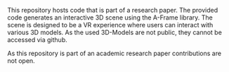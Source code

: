This repository hosts code that is part of a research paper. The provided code generates an interactive 3D scene using the A-Frame library. The scene is designed to be a VR experience where users can interact with various 3D models. As the used 3D-Models are not public, they cannot be accessed via github.

As this repository is part of an academic research paper contributions are not open. 
